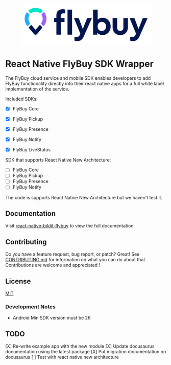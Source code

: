 
<p align="center">
  <a href="https://bildit-platform.github.io/react-native-bildit-flybuy/">
    <img src="logo.svg" height="128">
  </a>
</p>


# React Native FlyBuy SDK Wrapper

The FlyBuy cloud service and mobile SDK enables developers to add FlyBuy functionality directly into their react native apps for a full white label implementation of the service.

Included SDKs:

- [X] FlyBuy Core
- [X] FlyBuy Pickup
- [X] FlyBuy Presence
- [X] FlyBuy Notify
- [X] FlyBuy LiveStatus


SDK that supports React Native New Architecture:

- [ ] FlyBuy Core
- [ ] FlyBuy Pickup
- [ ] FlyBuy Presence
- [ ] FlyBuy Notify

The code is supports React Native New Architecture but we haven't test it.


## Documentation

Visit [react-native-bildit-flybuy](https://bildit-platform.github.io/react-native-bildit-flybuy/) to view the full documentation.

## Contributing

Do you have a feature request, bug report, or patch? Great! See [CONTRIBUTING.md](./CONTRIBUTING.md) for information on what you can do about that. Contributions are welcome and appreciated !

## License

[MIT](./LICENSE)


### Development Notes

- Android Min SDK version must be 26


## TODO

[X] Re-write example app with the new module
[X] Update docusaurus documentation using the latest package
[X] Put migration documentation on docusaurus
[ ] Test with react native new architecture